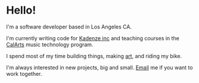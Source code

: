 # Hello!

I'm a software developer based in Los Angeles CA. 

I'm currently writing code for [Kadenze inc](http://kadenze.com) and teaching courses in the [CalArts](https://calarts.edu/) music technology program.

I spend most of my time building things, making [art](https://www.instagram.com/dexterwritescode/), and riding my bike.

I'm always interested in new projects, big and small. [Email](mailto:dexterjshepherd@gmail.com) me if you want to work together.
